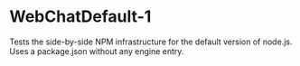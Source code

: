 WebChatDefault-1
================

Tests the side-by-side NPM infrastructure for the default version of node.js.  Uses a package.json without any engine entry.